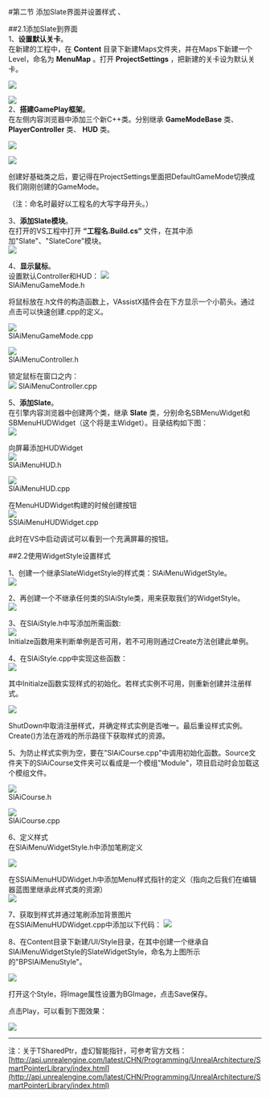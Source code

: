 ﻿#第二节 添加Slate界面并设置样式  、



  

##2.1添加Slate到界面  
1、**设置默认关卡**。  
在新建的工程中，在 **Content** 目录下新建Maps文件夹，并在Maps下新建一个Level，命名为 **MenuMap** 。打开 **ProjectSettings** ，把新建的关卡设为默认关卡。  

![](https://i.imgur.com/WIrplhI.png)  

![](https://i.imgur.com/JUluHT2.png)  
2、**搭建GamePlay框架**。  
在左侧内容浏览器中添加三个新C++类。分别继承 **GameModeBase** 类、 **PlayerController** 类、 **HUD** 类。


![](https://i.imgur.com/pj9S6vv.png)  

![](https://i.imgur.com/vJpcysw.png)  

  

创建好基础类之后，要记得在ProjectSettings里面把DefaultGameMode切换成我们刚刚创建的GameMode。

（注：命名时最好以工程名的大写字母开头。）  

3、**添加Slate模块**。  
在打开的VS工程中打开 **“工程名.Build.cs”** 文件，在其中添加"Slate"、"SlateCore"模块。  
![](https://i.imgur.com/J8uLSy1.png)  

4、**显示鼠标**。   
设置默认Controller和HUD： 
![](https://i.imgur.com/sShPr3T.png)  
SlAiMenuGameMode.h  

将鼠标放在.h文件的构造函数上，VAssistX插件会在下方显示一个小箭头。通过点击可以快速创建.cpp的定义。

![](https://i.imgur.com/IPPDWrB.png)  
SlAiMenuGameMode.cpp  

![](https://i.imgur.com/HBMmtKx.png)  
SlAiMenuController.h  

锁定鼠标在窗口之内：  
![](https://i.imgur.com/GyZ3mSL.png) 
SlAiMenuController.cpp 


5、**添加Slate**。  
在引擎内容浏览器中创建两个类，继承 **Slate** 类，分别命名SBMenuWidget和SBMenuHUDWidget（这个将是主Widget）。目录结构如下图：  
![](https://i.imgur.com/1Fqb7HD.png)  

向屏幕添加HUDWidget  
![](https://i.imgur.com/IctefnG.png)  
SlAiMenuHUD.h  

![](https://i.imgur.com/tGf1DqS.png)  
SlAiMenuHUD.cpp  

在MenuHUDWidget构建的时候创建按钮  
![](https://i.imgur.com/r10tI54.png)  
SSlAiMenuHUDWidget.cpp  

此时在VS中启动调试可以看到一个充满屏幕的按钮。  

##2.2使用WidgetStyle设置样式  

1、创建一个继承SlateWidgetStyle的样式类：SlAiMenuWidgetStyle。  
![](https://i.imgur.com/1xsiMGc.png)  

2、再创建一个不继承任何类的SlAiStyle类，用来获取我们的WidgetStyle。  
![](https://i.imgur.com/bMVnR1L.png)  

3、在SlAiStyle.h中写添加所需函数:   
![](https://i.imgur.com/vmM5DbU.png)   
Initialze函数用来判断单例是否可用，若不可用则通过Create方法创建此单例。

4、在SlAiStyle.cpp中实现这些函数：  
![](https://i.imgur.com/evGxeKu.png)  

其中Initialze函数实现样式的初始化。若样式实例不可用，则重新创建并注册样式。  

![](https://i.imgur.com/yJudLNI.png)  

ShutDown中取消注册样式，并确定样式实例是否唯一。最后重设样式实例。  
Create()方法在游戏的所示路径下获取样式的资源。  

5、为防止样式实例为空，要在"SlAiCourse.cpp"中调用初始化函数。Source文件夹下的SlAiCourse文件夹可以看成是一个模组"Module"，项目启动时会加载这个模组文件。  

![](https://i.imgur.com/hOf68gb.png)  
SlAiCourse.h  

![](https://i.imgur.com/ca7BwlP.png)  
SlAiCourse.cpp  

6、定义样式  
在SlAiMenuWidgetStyle.h中添加笔刷定义  

![](https://i.imgur.com/WhaF5Pe.png)  

在SSlAiMenuHUDWidget.h中添加Menu样式指针的定义（指向之后我们在编辑器蓝图里继承此样式类的资源）  
![](https://i.imgur.com/Vpd8OKL.png)  

7、获取到样式并通过笔刷添加背景图片  
在SSlAiMenuHUDWidget.cpp中添加以下代码：
![](https://i.imgur.com/9ft65O4.png)  

8、在Content目录下新建/UI/Style目录，在其中创建一个继承自SlAiMenuWidgetStyle的SlateWidgetStyle，命名为上图所示的"BPSlAiMenuStyle"。  

![](https://i.imgur.com/YhHIuLx.png)  

打开这个Style，将Image属性设置为BGImage，点击Save保存。  

点击Play，可以看到下图效果：  

![](https://i.imgur.com/PvJpJ91.png)  

----------




注：关于TSharedPtr，虚幻智能指针，可参考官方文档：  
[http://api.unrealengine.com/latest/CHN/Programming/UnrealArchitecture/SmartPointerLibrary/index.html](http://api.unrealengine.com/latest/CHN/Programming/UnrealArchitecture/SmartPointerLibrary/index.html)
